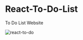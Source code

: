 # React-To-Do-List
To Do List Website

![react-to-do](https://user-images.githubusercontent.com/109902776/233794742-5d32380d-0eae-47e8-8da2-c7f029661f57.png)
